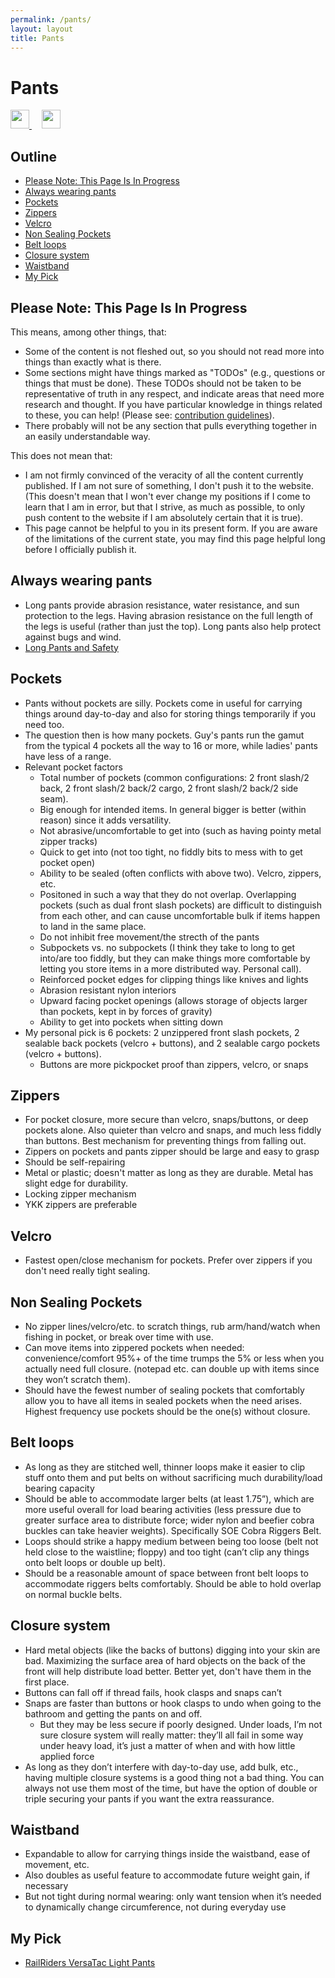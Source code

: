 ```yaml
---
permalink: /pants/
layout: layout
title: Pants
---
```


<div class="center">

   <h1>Pants</h1>

   <a href="https://github.com/StevenTammen/steventammen.github.io/edit/master/pages/pants.md" target="_blank">
     <img src="https://steventammen.github.io/assets/images/GitHub.png" height="30" width="30">
   </a> &nbsp; &nbsp;

   <a href="http://prose.io/#StevenTammen/steventammen.github.io/edit/master/pages/pants.md" target="_blank">
     <img src="https://steventammen.github.io/assets/images/Prose.png" height="30" width="30">
   </a>

</div>

## Outline

- [Please Note: This Page Is In Progress](#please-note--this-page-is-in-progress)
- [Always wearing pants](#always-wearing-pants)
- [Pockets](#pockets)
- [Zippers](#zippers)
- [Velcro](#velcro)
- [Non Sealing Pockets](#non-sealing-pockets)
- [Belt loops](#belt-loops)
- [Closure system](#closure-system)
- [Waistband](#waistband)
- [My Pick](#my-pick)

## Please Note: This Page Is In Progress

This means, among other things, that:

- Some of the content is not fleshed out, so you should not read more into things than exactly what is there.
- Some sections might have things marked as "TODOs" (e.g., questions or things that must be done). These TODOs should not be taken to be representative of truth in any respect, and indicate areas that need more research and thought. If you have particular knowledge in things related to these, you can help! (Please see: [contribution guidelines](https://github.com/StevenTammen/steventammen.github.io#contribution-guidelines)).
- There probably will not be any section that pulls everything together in an easily understandable way.

This does not mean that:

- I am not firmly convinced of the veracity of all the content currently published. If I am not sure of something, I don't push it to the website. (This doesn't mean that I won't ever change my positions if I come to learn that I am in error, but that I strive, as much as possible, to only push content to the website if I am absolutely certain that it is true).
- This page cannot be helpful to you in its present form. If you are aware of the limitations of the current state, you may find this page helpful long before I officially publish it.

## Always wearing pants

- Long pants provide abrasion resistance, water resistance, and sun protection to the legs. Having abrasion resistance on the full length of the legs is useful (rather than just the top). Long pants also help protect against bugs and wind.
- [Long Pants and Safety](http://www.njmsijif.org/download/safety/Work%20Attire-%20Long%20Pants%20vs.%20Shorts%20S2011-1%20rev.pdf)

## Pockets

- Pants without pockets are silly. Pockets come in useful for carrying things around day-to-day and also for storing things temporarily if you need too.
- The question then is how many pockets. Guy's pants run the gamut from the typical 4 pockets all the way to 16 or more, while ladies' pants have less of a range.
- Relevant pocket factors
   - Total number of pockets (common configurations: 2 front slash/2 back, 2 front slash/2 back/2 cargo, 2 front slash/2 back/2 side seam).
   - Big enough for intended items. In general bigger is better (within reason) since it adds versatility.
   - Not abrasive/uncomfortable to get into (such as having pointy metal zipper tracks)
   - Quick to get into (not too tight, no fiddly bits to mess with to get pocket open)
   - Ability to be sealed (often conflicts with above two). Velcro, zippers, etc.
   - Positoned in such a way that they do not overlap. Overlapping pockets (such as dual front slash pockets) are difficult to distinguish from each other, and can cause uncomfortable bulk if items happen to land in the same place.
   - Do not inhibit free movement/the strecth of the pants
   - Subpockets vs. no subpockets (I think they take to long to get into/are too fiddly, but they can make things more comfortable by letting you store items in a more distributed way. Personal call).
   - Reinforced pocket edges for clipping things like knives and lights
   - Abrasion resistant nylon interiors
   - Upward facing pocket openings (allows storage of objects larger than pockets, kept in by forces of gravity)
   - Ability to get into pockets when sitting down
- My personal pick is 6 pockets: 2 unzippered front slash pockets, 2 sealable back pockets (velcro + buttons), and 2 sealable cargo pockets (velcro + buttons).
   - Buttons are more pickpocket proof than zippers, velcro, or snaps

## Zippers
- For pocket closure, more secure than velcro, snaps/buttons, or deep pockets alone. Also quieter than velcro and snaps, and much less fiddly than buttons. Best mechanism for preventing things from falling out.
- Zippers on pockets and pants zipper should be large and easy to grasp
- Should be self-repairing
- Metal or plastic; doesn't matter as long as they are durable. Metal has slight edge for durability.
- Locking zipper mechanism
- YKK zippers are preferable

## Velcro
- Fastest open/close mechanism for pockets. Prefer over zippers if you don't need really tight sealing.

## Non Sealing Pockets
- No zipper lines/velcro/etc. to scratch things, rub arm/hand/watch when fishing in pocket, or break over time with use.
- Can move items into zippered pockets when needed: convenience/comfort 95%+ of the time trumps the 5% or less when you actually need full closure. (notepad etc. can double up with items since they won’t scratch them).
- Should have the fewest number of sealing pockets that comfortably allow you to have all items in sealed pockets when the need arises. Highest frequency use pockets should be the one(s) without closure.

## Belt loops
- As long as they are stitched well, thinner loops make it easier to clip stuff onto them and put belts on without sacrificing much durability/load bearing capacity
- Should be able to accommodate larger belts (at least 1.75”), which are more useful overall for load bearing activities (less pressure due to greater surface area to distribute force; wider nylon and beefier cobra buckles can take heavier weights). Specifically SOE Cobra Riggers Belt.
- Loops should strike a happy medium between being too loose (belt not held close to the waistline; floppy) and too tight (can’t clip any things onto belt loops or double up belt).
- Should be a reasonable amount of space between front belt loops to accommodate riggers belts comfortably. Should be able to hold overlap on normal buckle belts.

## Closure system
- Hard metal objects (like the backs of buttons) digging into your skin are bad. Maximizing the surface area of hard objects on the back of the front will help distribute load better. Better yet, don't have them in the first place.
- Buttons can fall off if thread fails, hook clasps and snaps can’t
- Snaps are faster than buttons or hook clasps to undo when going to the bathroom and getting the pants on and off.
   - But they may be less secure if poorly designed. Under loads, I’m not sure closure system will really matter: they’ll all fail in some way under heavy load, it’s just a matter of when and with how little applied force
- As long as they don’t interfere with day-to-day use, add bulk, etc., having multiple closure systems is a good thing not a bad thing. You can always not use them most of the time, but have the option of double or triple securing your pants if you want the extra reassurance.

## Waistband
- Expandable to allow for carrying things inside the waistband, ease of movement, etc.
- Also doubles as useful feature to accommodate future weight gain, if necessary
- But not tight during normal wearing: only want tension when it’s needed to dynamically change circumference, not during everyday use

## My Pick

- [RailRiders VersaTac Light Pants](https://www.railriders.com/men-versatac-light-pant-p-954.html?cPath=104_110)
